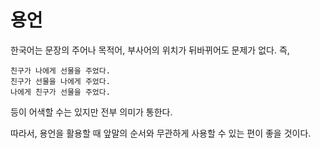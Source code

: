 # 용언

한국어는 문장의 주어나 목적어, 부사어의 위치가 뒤바뀌어도 문제가 없다. 즉,

```gwii
친구가 나에게 선물을 주었다.
친구가 선물을 나에게 주었다.
나에게 친구가 선물을 주었다.
```

등이 어색할 수는 있지만 전부 의미가 통한다.

따라서, 용언을 활용할 때 앞말의 순서와 무관하게 사용할 수 있는 편이 좋을 것이다.
